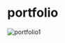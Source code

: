 # portfolio

![portfolio1](https://github.com/rmdbarbosa/portfolio/assets/69510537/e00bf1c5-e55e-4d48-8e66-5137faa58d40)
